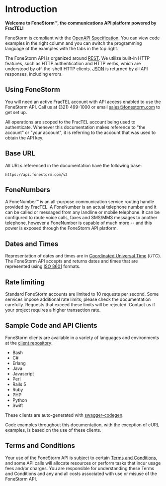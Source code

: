 # Introduction

**Welcome to FoneStorm&trade;, the communications API platform powered by FracTEL!**

FoneStorm is compliant with the [OpenAPI Specification](https://www.openapis.org/). You can view code examples in the right column and you can switch the programming language of the examples with the tabs in the top right.

The FoneStorm API is organized around [REST](http://en.wikipedia.org/wiki/Representational_State_Transfer). We utilize built-in HTTP features, such as HTTP authentication and HTTP verbs, which are understood by off-the-shelf HTTP clients. [JSON](http://www.json.org/) is returned by all API responses, including errors.

## Using FoneStorm

You will need an active FracTEL account with API access enabled to use the FoneStorm API. Call us at (321) 499-1000 or email [sales@fonestorm.com](mailto:sales@fonestorm.com?subject=FracTEL%20API%20Access%20Request) to get set up.

All operations are scoped to the FracTEL account being used to authenticate. Whenever this documentation makes reference to "the account" or "your account", it is referring to the account that was used to obtain the API key.

## Base URL

All URLs referenced in the documentation have the following base:

`https://api.fonestorm.com/v2`

## FoneNumbers

A FoneNumber&trade; is an all-purpose communication service routing handle provided by FracTEL. A FoneNumber is an actual telephone number and it can be called or messaged from any landline or mobile telephone. It can be configured to route voice calls, faxes and SMS/MMS messages to another telephone, however a FoneNumber is capable of much more -- and this power is exposed  through the FoneStorm API platform.

## Dates and Times

Representation of dates and times are in [Coordinated Universal Time](https://en.wikipedia.org/wiki/Coordinated_Universal_Time) (_UTC_). The FoneStorm API accepts and returns dates and times that are represented using [ISO 8601](https://www.w3.org/TR/NOTE-datetime) formats.

## Rate limiting

Standard FoneStorm accounts are limited to 10 requests per second. Some services impose additional rate limits; please check the documentation carefully. Requests that exceed these limits will be rejected. Contact us if your project requires a higher transaction rate.

## Sample Code and API Clients

FoneStorm clients are available in a variety of languages and environments at the [client repository](https://github.com/fractel/fonestorm-clients):

- Bash
- C#
- Erlang
- Java
- Javascript
- Perl
- Rails 5
- Ruby
- PHP
- Python
- Swift

These clients are auto-generated with [swagger-codegen](https://github.com/swagger-api/swagger-codegen).

Code examples throughout this documentation, with the exception of cURL examples, is based on the use of these clients.

## Terms and Conditions

Your use of the FoneStorm API is subject to certain [Terms and Conditions](https://www.fractel.net/terms-and-conditions/), and some API calls will allocate resources or perform tasks that incur usage fees and/or charges. You are responsible for understanding these Terms and Conditions and any and all costs associated with use or misuse of the FoneStorm API.
